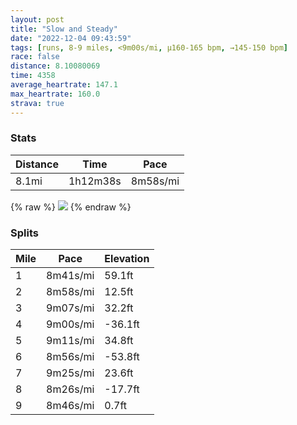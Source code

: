 ```yaml
---
layout: post
title: "Slow and Steady"
date: "2022-12-04 09:43:59"
tags: [runs, 8-9 miles, <9m00s/mi, μ160-165 bpm, →145-150 bpm]
race: false
distance: 8.10080069
time: 4358
average_heartrate: 147.1
max_heartrate: 160.0
strava: true
---
```


### Stats

| Distance | Time | Pace |
|----------|------|------|
|8.1mi|1h12m38s|8m58s/mi|

{% raw %}
<img src='https://maps.googleapis.com/maps/api/staticmap?maptype=roadmap&path=enc:}_wwFvfsbMNgA@_@GMeAu@E_@MUUAq@YSQBUf@WlA_DJwATo@IW?UVMp@LLGLc@j@_@H@?MMDs@i@}@a@_@?q@U]g@DCCCQOo@OsAIq@aBm@q@mB}AGDo@YYYy@{AWS@e@ECeAq@iAe@g@a@e@Me@e@k@UUUaAMKKBGGBBDYA{@_@qAiAu@a@oAg@W]YKi@g@CUk@e@_Ae@@Xw@U]s@sAw@{AiBc@YALBGESUg@g@We@g@k@YeGmFa@Af@RJIZHCRIFw@Dk@c@{@KIDQ_@USYOMBIGCOFi@a@eAKc@Fe@NQGgAFqAh@sC?m@OsBDi@b@iAx@mCHwA?y@i@kAYW}BaAaDeBaAy@sA_BWk@Mq@Ay@@g@Lq@t@}BFo@@s@Ks@g@eA}@aAeBu@_Ao@oAyBe@wAe@y@_Aw@w@YoBc@eAJ{@h@s@L_AESI{AmAk@o@i@gAUs@u@sA[S[E{ABiC}@gAMqBu@}AaAeAy@{BwCeA{@uDeB{AeAs@_Ae@sAU{AWsAZaGEq@Q]QW_IyFyFoD_Ay@eAk@oByAgEsBmDBcDa@iAVgAhAe@Jo@Ei@OsCcByAuAqBcCiAiB{@i@m@C{AToAGaEi@u@q@h@n@@zCLl@~BvEXhAJn@Ax@e@fBmBzDp@xAr@nD^dAr@hApAhA|Az@lChArA`Ax@hAt@nBt@`A`AZnDId@Xx@|@HX~@fEb@nAv@tAtA~AtA~@pB\jBM~DeA\A`AT|A~@`B|AfA~AnAhCt@l@fAPtCQr@Jb@Xh@f@v@jApCxE|DfEjBlDxBdDjA`@j@FnF]jA@lAT~@dARf@^vBt@lAdA|@x@b@~BdAvBn@tAn@t@h@p@`AlBjD`EnE~BdBnAZz@bBN|@d@|@CH[HEJHBKfAH`@LHZAXRdAb@nAtA`AX|A`BbAj@~An@jATl@n@l@Pr@bA`@F~At@b@GHRD^`@p@dBfA`ClBz@Td@h@vD`C`ARt@r@rBvAdA^R\jBn@Xd@hCpBNBrAx@Nt@Yh@Sr@_@h@a@`DQVUx@Ej@e@j@Wr@pAjAt@^?J\r@d@VATd@Wn@V^^~AbAjBnBTD|AlA?Ny@bCkAjCOlA&key=AIzaSyC1MId7bFpkLXNAaYhBSTb8jLyiSqzbDtM&size=800x800&markers=color:yellow|label:S|40.75535,-73.99548&markers=color:green|label:F|40.75603999999997,-73.99683000000003'>
{% endraw %}

### Splits

| Mile | Pace | Elevation |
|------|------|-----------|
|1|8m41s/mi|59.1ft|
|2|8m58s/mi|12.5ft|
|3|9m07s/mi|32.2ft|
|4|9m00s/mi|-36.1ft|
|5|9m11s/mi|34.8ft|
|6|8m56s/mi|-53.8ft|
|7|9m25s/mi|23.6ft|
|8|8m26s/mi|-17.7ft|
|9|8m46s/mi|0.7ft|
